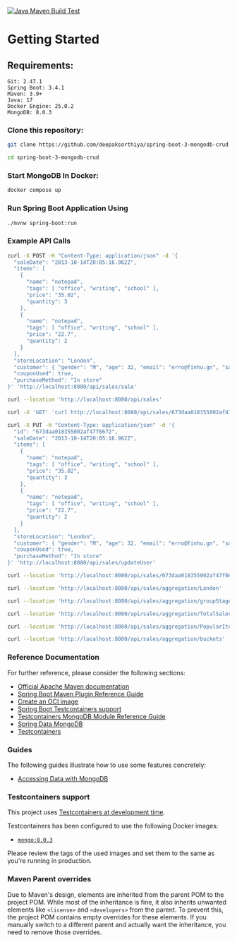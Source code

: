 [![Java Maven Build Test](https://github.com/deepaksorthiya/spring-boot-3-mongodb-crud/actions/workflows/maven-build.yml/badge.svg)](https://github.com/deepaksorthiya/spring-boot-3-mongodb-crud/actions/workflows/maven-build.yml)

# Getting Started

## Requirements:

```
Git: 2.47.1
Spring Boot: 3.4.1
Maven: 3.9+
Java: 17
Docker Engine: 25.0.2
MongoDB: 8.0.3
```

### Clone this repository:

```bash
git clone https://github.com/deepaksorthiya/spring-boot-3-mongodb-crud.git
```

```bash
cd spring-boot-3-mongodb-crud
```

### Start MongoDB In Docker:

```bash
docker compose up
```

### Run Spring Boot Application Using

```bash
./mvnw spring-boot:run
```  

### Example API Calls

```bash
curl -X POST -H "Content-Type: application/json" -d '{
  "saleDate": "2013-10-14T20:05:16.962Z",
  "items": [
    {
      "name": "notepad",
      "tags": [ "office", "writing", "school" ],
      "price": "35.02",
      "quantity": 3
    },
    {
      "name": "notepad",
      "tags": [ "office", "writing", "school" ],
      "price": "22.7",
      "quantity": 2
    }
  ],
  "storeLocation": "London",
  "customer": { "gender": "M", "age": 32, "email": "erro@finhu.gn", "satisfaction": 4 },
  "couponUsed": true,
  "purchaseMethod": "In store"
}' 'http://localhost:8080/api/sales/sale'
```

```bash
curl --location 'http://localhost:8080/api/sales'
```

```bash
curl -X 'GET' 'curl http://localhost:8080/api/sales/673daa018355002af47f6672' -H 'accept: */*'
```

```bash
curl -X PUT -H "Content-Type: application/json" -d '{
  "id": "673daa018355002af47f6672",
  "saleDate": "2013-10-14T20:05:16.962Z",
  "items": [
    {
      "name": "notepad",
      "tags": [ "office", "writing", "school" ],
      "price": "35.02",
      "quantity": 3
    },
    {
      "name": "notepad",
      "tags": [ "office", "writing", "school" ],
      "price": "22.7",
      "quantity": 2
    }
  ],
  "storeLocation": "London",
  "customer": { "gender": "M", "age": 32, "email": "erro@finhu.gn", "satisfaction": 4 },
  "couponUsed": true,
  "purchaseMethod": "In store"
}' 'http://localhost:8080/api/sales/updateUser'
```

```bash
curl --location 'http://localhost:8080/api/sales/673daa018355002af47f6672'
```

```bash
curl --location 'http://localhost:8080/api/sales/aggregation/London'
```

```bash
curl --location 'http://localhost:8080/api/sales/aggregation/groupStage/Denver'
```

```bash
curl --location 'http://localhost:8080/api/sales/aggregation/TotalSales'
```

```bash
curl --location 'http://localhost:8080/api/sales/aggregation/PopularItem'
```

```bash
curl --location 'http://localhost:8080/api/sales/aggregation/buckets'
```

### Reference Documentation

For further reference, please consider the following sections:

* [Official Apache Maven documentation](https://maven.apache.org/guides/index.html)
* [Spring Boot Maven Plugin Reference Guide](https://docs.spring.io/spring-boot/maven-plugin)
* [Create an OCI image](https://docs.spring.io/spring-boot/maven-plugin/build-image.html)
* [Spring Boot Testcontainers support](https://docs.spring.io/spring-boot/reference/testing/testcontainers.html#testing.testcontainers)
* [Testcontainers MongoDB Module Reference Guide](https://java.testcontainers.org/modules/databases/mongodb/)
* [Spring Data MongoDB](https://docs.spring.io/spring-boot/reference/data/nosql.html#data.nosql.mongodb)
* [Testcontainers](https://java.testcontainers.org/)

### Guides

The following guides illustrate how to use some features concretely:

* [Accessing Data with MongoDB](https://spring.io/guides/gs/accessing-data-mongodb/)

### Testcontainers support

This project
uses [Testcontainers at development time](https://docs.spring.io/spring-boot/3.3.5/reference/features/dev-services.html#features.dev-services.testcontainers).

Testcontainers has been configured to use the following Docker images:

* [`mongo:8.0.3`](https://hub.docker.com/_/mongo)

Please review the tags of the used images and set them to the same as you're running in production.

### Maven Parent overrides

Due to Maven's design, elements are inherited from the parent POM to the project POM.
While most of the inheritance is fine, it also inherits unwanted elements like `<license>` and `<developers>` from the
parent.
To prevent this, the project POM contains empty overrides for these elements.
If you manually switch to a different parent and actually want the inheritance, you need to remove those overrides.

